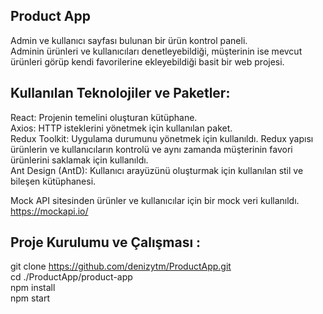 ## Product App

Admin ve kullanıcı sayfası bulunan bir ürün kontrol paneli. <br>
Adminin ürünleri ve kullanıcıları denetleyebildiği, müşterinin ise mevcut ürünleri görüp kendi favorilerine ekleyebildiği basit bir web projesi.

## Kullanılan Teknolojiler ve Paketler:

React: Projenin temelini oluşturan kütüphane.<br>
Axios: HTTP isteklerini yönetmek için kullanılan paket.<br>
Redux Toolkit: Uygulama durumunu yönetmek için kullanıldı. Redux yapısı ürünlerin ve kullanıcıların kontrolü ve aynı zamanda müşterinin favori ürünlerini saklamak için kullanıldı. <br>
Ant Design (AntD): Kullanıcı arayüzünü oluşturmak için kullanılan stil ve bileşen kütüphanesi.

Mock API sitesinden ürünler ve kullanıcılar için bir mock veri kullanıldı. <br>
https://mockapi.io/ <br>

## Proje Kurulumu ve Çalışması :

git clone https://github.com/denizytm/ProductApp.git <br>
cd ./ProductApp/product-app <br>
npm install <br>
npm start <br>
